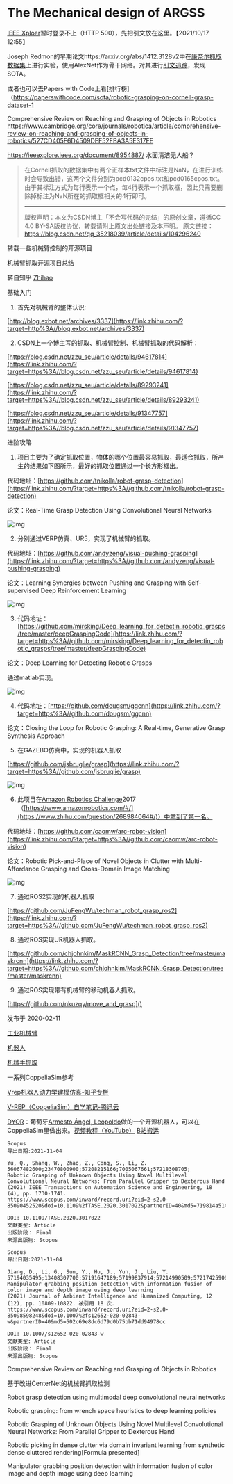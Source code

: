 # The Mechanical design of ARGSS

[IEEE Xploer](https://ieeexplore.ieee.org/)暂时登录不上（HTTP 500），先把引文放在这里。【2021/10/17 12:55】

Joseph Redmon的早期论文https://arxiv.org/abs/1412.3128v2中在[康奈尔抓取数据集](https://aistudio.baidu.com/aistudio/datasetdetail/27422)上进行实验，使用AlexNet作为骨干网络。对其进行[引文追踪](https://www.scopus.com/results/citedbyresults.uri?sort=plf-f&cite=2-s2.0-84938282388&src=s&imp=t&sid=3ef6556912b6717d7f7e21b6aeacb6e7&sot=cite&sdt=a&sl=0&origin=inward&editSaveSearch=&txGid=3b22f907e4bee2966cc2936b2225c198)，发现SOTA。

或者也可以去Papers with Code上看[排行榜]（https://paperswithcode.com/sota/robotic-grasping-on-cornell-grasp-dataset-1

Comprehensive Review on Reaching and Grasping of Objects in Robotics https://www.cambridge.org/core/journals/robotica/article/comprehensive-review-on-reaching-and-grasping-of-objects-in-robotics/527CD405F6D4509DEF52FBA3A5E317FE

https://ieeexplore.ieee.org/document/8954887/ 水面清洁无人船？



> 在Cornell抓取的数据集中有两个正样本txt文件中标注是NaN，在进行训练时会导致出错，这两个文件分别为pcd0132cpos.txt和pcd0165cpos.txt。由于其标注方式为每行表示一个点，每4行表示一个抓取框，因此只需要删除掉标注为NaN所在的抓取框相关的4行即可。
> 
> ------------------------------------------------
> 版权声明：本文为CSDN博主「不会写代码的完结」的原创文章，遵循CC 4.0 BY-SA版权协议，转载请附上原文出处链接及本声明。
> 原文链接：https://blog.csdn.net/qq_35218039/article/details/104296240



转载一些机械臂控制的开源项目

机械臂抓取开源项目总结

转自知乎 [Zhihao](https://www.zhihu.com/people/AI-Robotic)

基础入门

1. 首先对机械臂的整体认识:

[http://blog.exbot.net/archives/3337](https://link.zhihu.com/?target=http%3A//blog.exbot.net/archives/3337)

2. CSDN上一个博主写的抓取、机械臂控制、机械臂抓取的代码解析：

[https://blog.csdn.net/zzu_seu/article/details/94617814](https://link.zhihu.com/?target=https%3A//blog.csdn.net/zzu_seu/article/details/94617814)

[https://blog.csdn.net/zzu_seu/article/details/89293241](https://link.zhihu.com/?target=https%3A//blog.csdn.net/zzu_seu/article/details/89293241)

[https://blog.csdn.net/zzu_seu/article/details/91347757](https://link.zhihu.com/?target=https%3A//blog.csdn.net/zzu_seu/article/details/91347757)

进阶攻略

1. 项目主要为了确定抓取位置，物体的哪个位置最容易抓取，最适合抓取，所产生的结果如下图所示，最好的抓取位置通过一个长方形框出。

代码地址：[https://github.com/tnikolla/robot-grasp-detection](https://link.zhihu.com/?target=https%3A//github.com/tnikolla/robot-grasp-detection)

论文：Real-Time Grasp Detection Using Convolutional Neural Networks

![img](media/Mechanical/v2-e24ce4067b34ebfce4154fa723f06f51_720w.jpg)



2. 分别通过VERP仿真、UR5，实现了机械臂的抓取。

代码地址：[https://github.com/andyzeng/visual-pushing-grasping](https://link.zhihu.com/?target=https%3A//github.com/andyzeng/visual-pushing-grasping)

论文：Learning Synergies between Pushing and Grasping with Self-supervised Deep Reinforcement Learning

![img](media/Mechanical/v2-21d76bd81c064a1cb016ad9719694a14_720w.jpg)

3. 代码地址：[https://github.com/mirsking/Deep_learning_for_detectin_robotic_grasps/tree/master/deepGraspingCode](https://link.zhihu.com/?target=https%3A//github.com/mirsking/Deep_learning_for_detectin_robotic_grasps/tree/master/deepGraspingCode)

论文：Deep Learning for Detecting Robotic Grasps

通过matlab实现。

![img](media/Mechanical/v2-4d30efa4e9890d4f45f7a7b4c035f351_720w.jpg)

4. 代码地址：[https://github.com/dougsm/ggcnn](https://link.zhihu.com/?target=https%3A//github.com/dougsm/ggcnn)

论文：Closing the Loop for Robotic Grasping: A Real-time, Generative Grasp Synthesis Approach



5. 在GAZEBO仿真中，实现的机器人抓取

[https://github.com/jsbruglie/grasp](https://link.zhihu.com/?target=https%3A//github.com/jsbruglie/grasp)

![img](media/Mechanical/v2-6a2445bf0667810108231d739850fded_720w.jpg)



6. 此项目在[Amazon Robotics Challenge](https://www.zhihu.com/question/268984064#/roboticschallenge)2017（[https://www.amazonrobotics.com/#/](https://www.zhihu.com/question/268984064#/)）中拿到了第一名。

代码地址：[https://github.com/caomw/arc-robot-vision](https://link.zhihu.com/?target=https%3A//github.com/caomw/arc-robot-vision)

论文：Robotic Pick-and-Place of Novel Objects in Clutter with Multi-Affordance Grasping and Cross-Domain Image Matching

![img](media/Mechanical/v2-c7262230a028787cb1c3d27d1a2d1667_720w.jpg)

7. 通过ROS2实现的机器人抓取

[https://github.com/JuFengWu/techman_robot_grasp_ros2](https://link.zhihu.com/?target=https%3A//github.com/JuFengWu/techman_robot_grasp_ros2)

8. 通过ROS实现UR机器人抓取。

[https://github.com/chjohnkim/MaskRCNN_Grasp_Detection/tree/master/maskrcnn](https://link.zhihu.com/?target=https%3A//github.com/chjohnkim/MaskRCNN_Grasp_Detection/tree/master/maskrcnn)

9. 通过ROS实现带有机械臂的移动机器人抓取。

[https://github.com/nkuzqy/move_and_grasp]()

发布于 2020-02-11

[工业机械臂](https://www.zhihu.com/topic/20682035)

[机器人](https://www.zhihu.com/topic/19551273)

[机械手抓取](https://www.zhihu.com/topic/20077057)





一系列CoppeliaSim参考

[Vrep机器人动力学建模仿真-知乎专栏](https://zhuanlan.zhihu.com/c_156026799)

[V-REP（CoppeliaSim）自学笔记-腾讯云](https://cloud.tencent.com/developer/inventory/491)





[DYOR](http://dyor.roboticafacil.es/)：葡萄牙[Armesto Ángel, Leopoldo](http://www.upv.es/ficha-personal/leoaran)做的一个开源机器人，可以在CoppeliaSim里做出来。[视频教程（YouTube）](https://www.youtube.com/playlist?list=PLjzuoBhdtaXOoqkJUqhYQletLLnJP8vjZ) [B站搬运](https://www.bilibili.com/video/BV1uK4y137sN)



```
Scopus
导出日期:2021-11-04

Yu, Q., Shang, W., Zhao, Z., Cong, S., Li, Z.
56067482600;23470800900;57208215166;7005067661;57218308705;
Robotic Grasping of Unknown Objects Using Novel Multilevel Convolutional Neural Networks: From Parallel Gripper to Dexterous Hand
(2021) IEEE Transactions on Automation Science and Engineering, 18 (4), pp. 1730-1741. 
https://www.scopus.com/inward/record.uri?eid=2-s2.0-85090452520&doi=10.1109%2fTASE.2020.3017022&partnerID=40&md5=719814a5140511d1d5a5878cf8987756

DOI: 10.1109/TASE.2020.3017022
文献类型: Article
出版阶段： Final
来源出版物: Scopus
```

```
Scopus
导出日期:2021-11-04

Jiang, D., Li, G., Sun, Y., Hu, J., Yun, J., Liu, Y.
57194035495;13408307700;57191647189;57199837914;57214990509;57217425906;
Manipulator grabbing position detection with information fusion of color image and depth image using deep learning
(2021) Journal of Ambient Intelligence and Humanized Computing, 12 (12), pp. 10809-10822. 被引用 18 次.
https://www.scopus.com/inward/record.uri?eid=2-s2.0-85098598248&doi=10.1007%2fs12652-020-02843-w&partnerID=40&md5=502c69e8dc6d79d0b75bb71dd94978cc

DOI: 10.1007/s12652-020-02843-w
文献类型: Article
出版阶段： Final
来源出版物: Scopus
```

Comprehensive Review on Reaching and Grasping of Objects in Robotics

基于改进CenterNet的机械臂抓取检测

Robot grasp detection using multimodal deep convolutional neural networks

Robotic grasping: from wrench space heuristics to deep learning policies

Robotic Grasping of Unknown Objects Using Novel Multilevel Convolutional Neural Networks: From Parallel Gripper to Dexterous Hand

Robotic picking in dense clutter via domain invariant learning from synthetic dense cluttered rendering[Formula presented]

Manipulator grabbing position detection with information fusion of color image and depth image using deep learning
